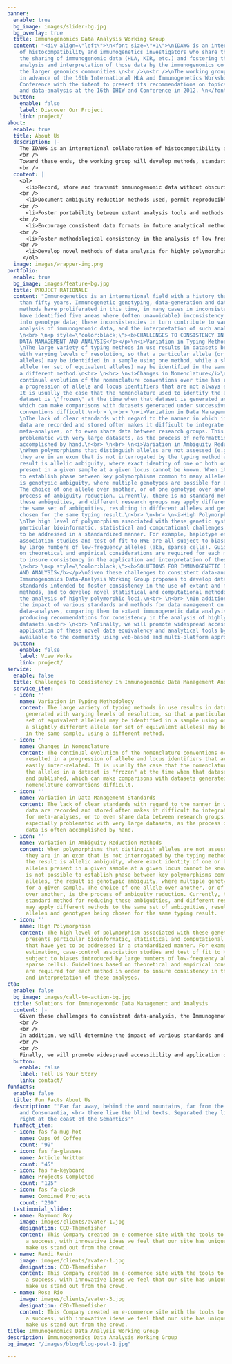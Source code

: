 ```yaml
---
banner:
  enable: true
  bg_image: images/slider-bg.jpg
  bg_overlay: true
  title: Immunogenomics Data Analysis Working Group
  content: "<div align=\"left\">\n<font size=\"+1\">\nIDAWG is an international collaboration
    of histocompatibility and immunogenetics investigators who share the goal of facilitating
    the sharing of immunogenomic data (HLA, KIR, etc.) and fostering the consistent
    analysis and interpretation of those data by the immunogenomics community and
    the larger genomics communities.\n<br />\n<br />\nThe working group was formed
    in advance of the 16th International HLA and Immunogenetics Workshop (IHIW) and
    Conference with the intent to present its recommendations on topics of data-management
    and data-analysis at the 16th IHIW and Conference in 2012. \n</font/>\n</div>"
  button:
    enable: false
    label: Discover Our Project
    link: project/
about:
  enable: true
  title: About Us
  description: |-
    The IDAWG is an international collaboration of histocompatibility and immunogenetics investigators who share the goal of making immunogenomic data (HLA, KIR, etc.) more useful across studies and between different groups.
    <br />
    Toward these ends, the working group will develop methods, standards, tools and recommendations intended to:
    <br />
  content: |
    <ol>
      <li>Record, store and transmit immunogenomic data without obscuring the limitations of the typing method used, allow easy identification of allelic equivalency under successive nomenclatures, make data both human-readable (e.g., flat-text file) and machine-readable (e.g., XML file), conform to extant nomenclature rules, all without the use of proprietary platforms.</li>
    <br />
      <li>Document ambiguity reduction methods used, permit reproducible ambiguity reduction, and permit equivalency under different methods of ambiguity reduction.</li>
    <br />
      <li>Foster portability between extant analysis tools and methods to permit maximum access to investigators (e.g., web-based tools).</li>
    <br />
      <li>Encourage consistent data formats in future analytical methods, promoting widespread accessibility and application.</li>
    <br />
      <li>Foster methodological consistency in the analysis of low frequency alleles and heterogeneous data, the estimation of haplotypes, Hardy-Weinberg testing of highly polymorphic data, the application of measures of and adjustment for linkage disequilibrium, tests for selection and measures of population differentiation, the calculation of odds ratios, relative risks, etc., corrections for multiple testing, mitigation of false positive readings.</li>
    <br />
      <li>Develop novel methods of data analysis for highly polymorphic loci in disease association and population studies (e.g., peptide and nucleotide-level analyses, multidimensional scaling analyses, and neural network analyses). </li>
     </ol>
  image: images/wrapper-img.png
portfolio:
  enable: true
  bg_image: images/feature-bg.jpg
  title: PROJECT RATIONALE
  content: "Immunogenetics is an international field with a history that spans more
    than fifty years. Immunogenetic genotyping, data-generation and data-analysis
    methods have proliferated in this time, in many cases in inconsistent ways. We
    have identified five areas where (often unavoidable) inconsistency can be introduced
    into genotype data; these inconsistencies in turn contribute to variation in the
    analysis of immunogenomic data, and the interpretation of such analyses.\n<br>
    \n<br> \n<p style=\"color:black;\"><b>CHALLENGES TO CONSISTENCY IN IMMUNOGENETIC
    DATA MANAGEMENT AND ANALYSIS</b></p>\n<i>Variation in Typing Methodology</i>\n<br>
    \nThe large variety of typing methods in use results in datasets being generated
    with varying levels of resolution, so that a particular allele (or set of equivalent
    alleles) may be identified in a sample using one method, while a slightly different
    allele (or set of equivalent alleles) may be identified in the same sample, using
    a different method.\n<br> \n<br> \n<i>Changes in Nomenclature</i>\n<br> \nThe
    continual evolution of the nomenclature conventions over time has resulted in
    a progression of allele and locus identifiers that are not always easily inter-related.
    It is usually the case that the nomenclature used to identify the alleles in a
    dataset is \"frozen\" at the time when that dataset is generated and published,
    which can make comparisons with datasets generated under successive nomenclature
    conventions difficult.\n<br> \n<br> \n<i>Variation in Data Management Standards</i>\n<br>
    \nThe lack of clear standards with regard to the manner in which immunogenetic
    data are recorded and stored often makes it difficult to integrate datasets for
    meta-analyses, or to even share data between research groups. This becomes especially
    problematic with very large datasets, as the process of reformatting data is often
    accomplished by hand.\n<br> \n<br> \n<i>Variation in Ambiguity Reduction Methods</i>\n<br>
    \nWhen polymorphisms that distinguish alleles are not assessed (e.g., because
    they are in an exon that is not interrogated by the typing method employed), the
    result is allelic ambiguity, where exact identity of one or both of the alleles
    present in a given sample at a given locus cannot be known. When it is not possible
    to establish phase between key polymorphisms common to many alleles, the result
    is genotypic ambiguity, where multiple genotypes are possible for a given sample.
    The choice of one allele over another, or of one genotype over another, is the
    process of ambiguity reduction. Currently, there is no standard method for reducing
    these ambiguities, and different research groups may apply different methods to
    the same set of ambiguities, resulting in different alleles and genotypes being
    chosen for the same typing result.\n<br> \n<br> \n<i>High Polymorphism</i>\n<br>
    \nThe high level of polymorphism associated with these genetic systems presents
    particular bioinformatic, statistical and computational challenges that have yet
    to be addressed in a standardized manner. For example, haplotype estimation, case-control
    association studies and test of fit to HWE are all subject to biases introduced
    by large numbers of low-frequency alleles (aka, sparse cells). Guidelines based
    on theoretical and empirical considerations are required for each method in order
    to insure consistency in the application and interpretation of these analyses.\n<br>
    \n<br> \n<p style=\"color:black;\"><b>SOLUTIONS FOR IMMUNOGENETIC DATA MANAGEMENT
    AND ANALYSIS</b></p>\nGiven these challenges to consistent data-analysis, the
    Immunogenomics Data-Analysis Working Group proposes to develop data equivalency
    standards intended to foster consistency in the use of extant and future analytical
    methods, and to develop novel statistical and computational methodologies for
    the analysis of highly polymorphic loci.\n<br> \n<br> \nIn addition, we will determine
    the impact of various standards and methods for data management on downstream
    data-analyses, comparing them to extant immunogenetic data analysis systems, and
    producing recommendations for consistency in the analysis of highly polymorphic
    datasets.\n<br> \n<br> \nFinally, we will promote widespread accessibility and
    application of these novel data equivalency and analytical tools by making them
    available to the community using web-based and multi-platform approaches.\n\n"
  button:
    enable: false
    label: View Works
    link: project/
service:
  enable: false
  title: Challenges To Consistency In Immunogenomic Data Management And Analysis
  service_item:
  - icon: ''
    name: Variation in Typing Methodology
    content: The large variety of typing methods in use results in datasets being
      generated with varying levels of resolution, so that a particular allele (or
      set of equivalent alleles) may be identified in a sample using one method, while
      a slightly different allele (or set of equivalent alleles) may be identified
      in the same sample, using a different method.
  - icon: ''
    name: Changes in Nomenclature
    content: The continual evolution of the nomenclature conventions over time has
      resulted in a progression of allele and locus identifiers that are not always
      easily inter-related. It is usually the case that the nomenclature used to identify
      the alleles in a dataset is "frozen" at the time when that dataset is generated
      and published, which can make comparisons with datasets generated under successive
      nomenclature conventions difficult.
  - icon: ''
    name: Variation in Data Management Standards
    content: The lack of clear standards with regard to the manner in which immunogenetic
      data are recorded and stored often makes it difficult to integrate datasets
      for meta-analyses, or to even share data between research groups. This becomes
      especially problematic with very large datasets, as the process of reformatting
      data is often accomplished by hand.
  - icon: ''
    name: Variation in Ambiguity Reduction Methods
    content: When polymorphisms that distinguish alleles are not assessed (e.g., because
      they are in an exon that is not interrogated by the typing method employed),
      the result is allelic ambiguity, where exact identity of one or both of the
      alleles present in a given sample at a given locus cannot be known. When it
      is not possible to establish phase between key polymorphisms common to many
      alleles, the result is genotypic ambiguity, where multiple genotypes are possible
      for a given sample. The choice of one allele over another, or of one genotype
      over another, is the process of ambiguity reduction. Currently, there is no
      standard method for reducing these ambiguities, and different research groups
      may apply different methods to the same set of ambiguities, resulting in different
      alleles and genotypes being chosen for the same typing result.
  - icon: ''
    name: High Polymorphism
    content: The high level of polymorphism associated with these genetic systems
      presents particular bioinformatic, statistical and computational challenges
      that have yet to be addressed in a standardized manner. For example, haplotype
      estimation, case-control association studies and test of fit to HWE are all
      subject to biases introduced by large numbers of low-frequency alleles (aka,
      sparse cells). Guidelines based on theoretical and empirical considerations
      are required for each method in order to insure consistency in the application
      and interpretation of these analyses.
cta:
  enable: false
  bg_image: images/call-to-action-bg.jpg
  title: Solutions for Immunogenomic Data Management and Analysis
  content: |-
    Given these challenges to consistent data-analysis, the Immunogenomics Data-Analysis Working Group proposes to develop data equivalency standards intended to foster consistency in the use of extant and future analytical methods, and to develop novel statistical and computational methodologies for the analysis of highly polymorphic loci.
    <br />
    <br />
    In addition, we will determine the impact of various standards and methods for data mangement on downstream data-analyses, comparing them to extant immunogenetic data analysis systems, and producing recommendations for consistency in the analysis of highly polymorphic datasets.
    <br />
    <br />
    Finally, we will promote widespread accessibility and application of these novel data equivalency and analytical tools by making them available to the community using web-based and multi-platform approaches.
  button:
    enable: false
    label: Tell Us Your Story
    link: contact/
funfacts:
  enable: false
  title: Fun Facts About Us
  description: "'Far far away, behind the word mountains, far from the countries Vokalia
    and Consonantia, <br> there live the blind texts. Separated they live in Bookmarksgrove
    right at the coast of the Semantics'"
  funfact_item:
  - icon: fas fa-mug-hot
    name: Cups Of Coffee
    count: "99"
  - icon: fas fa-glasses
    name: Article Written
    count: "45"
  - icon: fas fa-keyboard
    name: Projects Completed
    count: "125"
  - icon: fas fa-clock
    name: Combined Projects
    count: "200"
  testimonial_slider:
  - name: Raymond Roy
    image: images/clients/avater-1.jpg
    designation: CEO-Themefisher
    content: This Company created an e-commerce site with the tools to make our business
      a success, with innovative ideas we feel that our site has unique elements that
      make us stand out from the crowd.
  - name: Randi Renin
    image: images/clients/avater-1.jpg
    designation: CEO-Themefisher
    content: This Company created an e-commerce site with the tools to make our business
      a success, with innovative ideas we feel that our site has unique elements that
      make us stand out from the crowd.
  - name: Rose Rio
    image: images/clients/avater-3.jpg
    designation: CEO-Themefisher
    content: This Company created an e-commerce site with the tools to make our business
      a success, with innovative ideas we feel that our site has unique elements that
      make us stand out from the crowd.
title: Immunogenomics Data Analysis Working Group
description: Immunogenomics Data Analysis Working Group
bg_image: "/images/blog/blog-post-1.jpg"

---
```

